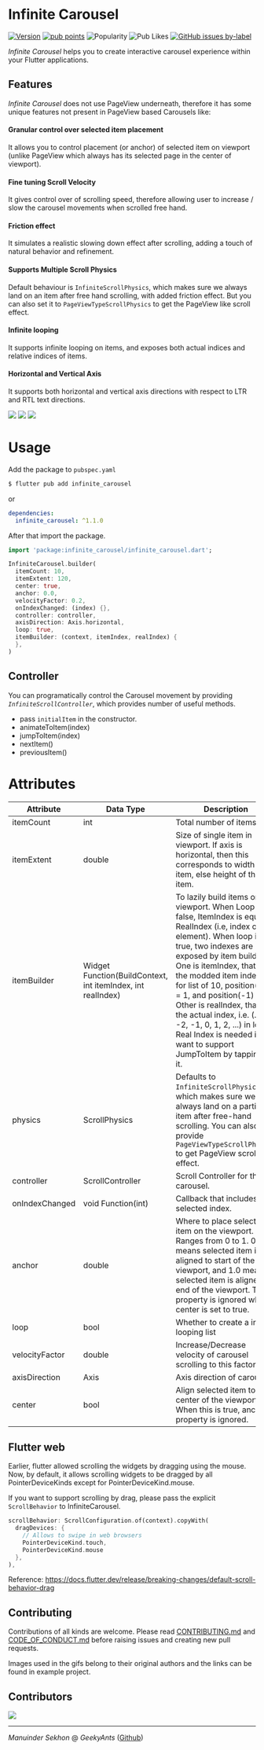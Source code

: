 # Infinite Carousel

[![Version](https://img.shields.io/pub/v/infinite_carousel.svg)](https://pub.dev/packages/infinite_carousel)
[![pub points](https://img.shields.io/pub/points/infinite_carousel)](https://pub.dev/packages/infinite_carousel/score)
![Popularity](https://img.shields.io/pub/popularity/infinite_carousel?label=popularity)
![Pub Likes](https://img.shields.io/pub/likes/infinite_carousel?label=likes)
[![GitHub issues by-label](https://img.shields.io/github/issues/GeekyAnts/infinite-carousel-flutter?label=issues)](https://github.com/GeekyAnts/infinite-carousel-flutter/issues)

_Infinite Carousel_ helps you to create interactive carousel experience within your Flutter applications.

## Features

_Infinite Carousel_ does not use PageView underneath, therefore it has some unique features not present in PageView based Carousels like:

#### Granular control over selected item placement

It allows you to control placement (or anchor) of selected item on viewport (unlike PageView which always has its selected page in the center of viewport).

#### Fine tuning Scroll Velocity

It gives control over of scrolling speed, therefore allowing user to increase / slow the carousel movements when scrolled free hand.

#### Friction effect

It simulates a realistic slowing down effect after scrolling, adding a touch of natural behavior and refinement.

#### Supports Multiple Scroll Physics

Default behaviour is `InfiniteScrollPhysics`, which makes sure we always land on an item after free hand scrolling, with added friction effect. But you can also set it to `PageViewTypeScrollPhysics` to get the PageView like scroll effect.

#### Infinite looping

It supports infinite looping on items, and exposes both actual indices and relative indices of items.

#### Horizontal and Vertical Axis

It supports both horizontal and vertical axis directions with respect to LTR and RTL text directions.

![](https://github.com/GeekyAnts/infinite-carousel-flutter/blob/main/demo/complex.gif?raw=true)
![](https://github.com/GeekyAnts/infinite-carousel-flutter/blob/main/demo/horizontal.gif?raw=true)
![](https://github.com/GeekyAnts/infinite-carousel-flutter/blob/main/demo/vertical.gif?raw=true)

# Usage

Add the package to `pubspec.yaml`

```bash
$ flutter pub add infinite_carousel
```

or

```yaml
dependencies:
  infinite_carousel: ^1.1.0
```

After that import the package.

```dart
import 'package:infinite_carousel/infinite_carousel.dart';
```

```dart
InfiniteCarousel.builder(
  itemCount: 10,
  itemExtent: 120,
  center: true,
  anchor: 0.0,
  velocityFactor: 0.2,
  onIndexChanged: (index) {},
  controller: controller,
  axisDirection: Axis.horizontal,
  loop: true,
  itemBuilder: (context, itemIndex, realIndex) {
  },
)
```

## Controller

You can programatically control the Carousel movement by providing _`InfiniteScrollController`_, which provides number of useful methods.

- pass `initialItem` in the constructor.
- animateToItem(index)
- jumpToItem(index)
- nextItem()
- previousItem()

# Attributes

| Attribute      | Data Type                                                   | Description                                                                                                                                                                                                                                                                                                                                                                                                                                                    | Default Value            |
| -------------- | ----------------------------------------------------------- | -------------------------------------------------------------------------------------------------------------------------------------------------------------------------------------------------------------------------------------------------------------------------------------------------------------------------------------------------------------------------------------------------------------------------------------------------------------- | ------------------------ |
| itemCount      | int                                                         | Total number of items.                                                                                                                                                                                                                                                                                                                                                                                                                                         | Required                 |
| itemExtent     | double                                                      | Size of single item in viewport. If axis is horizontal, then this corresponds to width of item, else height of the item.                                                                                                                                                                                                                                                                                                                                       | Required                 |
| itemBuilder    | Widget Function(BuildContext, int itemIndex, int realIndex) | To lazily build items on the viewport. When Loop is false, ItemIndex is equal to RealIndex (i.e, index of element). When loop is true, two indexes are exposed by item builder. One is itemIndex, that is the modded item index i.e., for list of 10, position(11) = 1, and position(-1) = 9. Other is realIndex, that is the actual index, i.e. (..., -2, -1, 0, 1, 2, ...) in loop. Real Index is needed if you want to support JumpToItem by tapping on it. | Required                 |
| physics        | ScrollPhysics                                               | Defaults to `InfiniteScrollPhysics`, which makes sure we always land on a particular item after free-hand scrolling. You can also provide `PageViewTypeScrollPhysics` to get PageView scroll effect.                                                                                                                                                                                                                                                           | InfiniteScrollPhysics    |
| controller     | ScrollController                                            | Scroll Controller for the carousel.                                                                                                                                                                                                                                                                                                                                                                                                                            | InfiniteScrollController |
| onIndexChanged | void Function(int)                                          | Callback that includes new selected index.                                                                                                                                                                                                                                                                                                                                                                                                                     |                          |
| anchor         | double                                                      | Where to place selected item on the viewport. Ranges from 0 to 1. 0.0 means selected item is aligned to start of the viewport, and 1.0 meaning selected item is aligned to end of the viewport. This property is ignored when center is set to true.                                                                                                                                                                                                           | 0.0                      |
| loop           | bool                                                        | Whether to create a infinite looping list                                                                                                                                                                                                                                                                                                                                                                                                                      | true                     |
| velocityFactor | double                                                      | Increase/Decrease velocity of carousel scrolling to this factor.                                                                                                                                                                                                                                                                                                                                                                                               | 0.2                      |
| axisDirection  | Axis                                                        | Axis direction of carousel.                                                                                                                                                                                                                                                                                                                                                                                                                                    | Axis.horizontal          |
| center         | bool                                                        | Align selected item to center of the viewport. When this is true, anchor property is ignored.                                                                                                                                                                                                                                                                                                                                                                  | true                     |

## Flutter web

Earlier, flutter allowed scrolling the widgets by dragging using the mouse. Now, by default, it allows scrolling widgets to be dragged by all PointerDeviceKinds except for PointerDeviceKind.mouse.

If you want to support scrolling by drag, please pass the explicit `ScrollBehavior` to InfiniteCarousel.

```dart
scrollBehavior: ScrollConfiguration.of(context).copyWith(
  dragDevices: {
    // Allows to swipe in web browsers
    PointerDeviceKind.touch,
    PointerDeviceKind.mouse
  },
),
```

Reference: https://docs.flutter.dev/release/breaking-changes/default-scroll-behavior-drag

## Contributing

Contributions of all kinds are welcome. Please read [CONTRIBUTING.md](CONTRIBUTING.md) and [CODE_OF_CONDUCT.md](.github/CODE_OF_CONDUCT.md) before raising issues and creating new pull requests.

Images used in the gifs belong to their original authors and the links can be found in example project.

## Contributors

<a href="https://github.com/GeekyAnts/infinite-carousel-flutter/graphs/contributors">
  <img src="https://contrib.rocks/image?repo=GeekyAnts/infinite-carousel-flutter" />
</a>

---

_Manuinder Sekhon_ @ _GeekyAnts_ ([Github](https://github.com/ManuSekhon))
